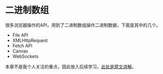 # 二进制数组

很多浏览器操作的API，用到了二进制数组操作二进制数据，下面是其中的几个。

- File API
- XMLHttpRequest
- Fetch API
- Canvas
- WebSockets

本章不是我个人关注的重点，因此放入后续学习，[此处是原文讲解](http://es6.ruanyifeng.com/#docs/arraybuffer)。
